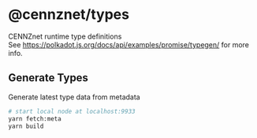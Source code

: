 # @cennznet/types

CENNZnet runtime type definitions  
See https://polkadot.js.org/docs/api/examples/promise/typegen/ for more info.  

## Generate Types
Generate latest type data from metadata  

```bash
# start local node at localhost:9933
yarn fetch:meta
yarn build
```
